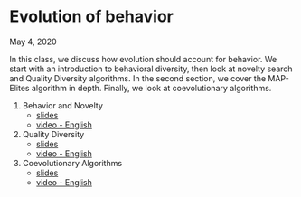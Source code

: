 # Evolution of behavior
May 4, 2020

In this class, we discuss how evolution should account for behavior. We start
with an introduction to behavioral diversity, then look at novelty search and
Quality Diversity algorithms. In the second section, we cover the MAP-Elites
algorithm in depth. Finally, we look at coevolutionary algorithms.

1. Behavior and Novelty
    * [slides](https://d9w.github.io/evolution/7_behavior/1_novelty.html)
    * [video - English](https://youtu.be/R08VyPGMKW8)
2. Quality Diversity
    * [slides](https://d9w.github.io/evolution/7_behavior/2_qd.html)
    * [video - English](https://youtu.be/Pip0qQypMJA)
3. Coevolutionary Algorithms
    * [slides](https://d9w.github.io/evolution/7_behavior/3_coevo.html)
    * [video - English](https://youtu.be/W9fAjEcXsmY)
